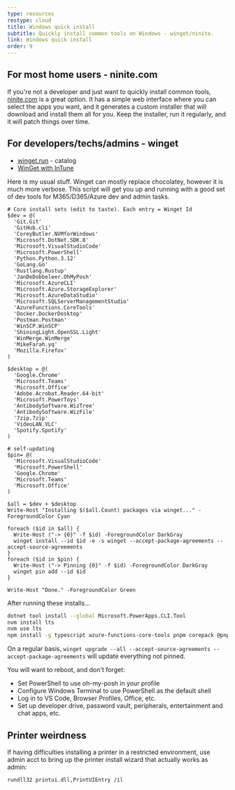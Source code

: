 ```yaml
---
type: resources
restype: cloud
title: Windows quick install
subtitle: Quickly install common tools on Windows - winget/ninite.
link: Windows quick install
order: 9
---
```


## For most home users - ninite.com

If you're not a developer and just want to quickly install common tools, [ninite.com](https://ninite.com/) is a great option. It has a simple web interface where you can select the apps you want, and it generates a custom installer that will download and install them all for you. Keep the installer, run it regularly, and it will patch things over time.

## For developers/techs/admins - winget

* [winget.run](https://winget.run/) - catalog
* [WinGet with InTune](https://practical365.com/using-winget-with-intune/)

Here is my usual stuff. Winget can mostly replace chocolatey, however it is much more verbose. This script will get you up and running with a good set of dev tools for M365/D365/Azure dev and admin tasks.

```pwsh
# Core install sets (edit to taste). Each entry = Winget Id
$dev = @(
  'Git.Git'
  'GitHub.cli'
  'CoreyButler.NVMforWindows'
  'Microsoft.DotNet.SDK.8'
  'Microsoft.VisualStudioCode'
  'Microsoft.PowerShell'
  'Python.Python.3.12'
  'GoLang.Go'
  'Rustlang.Rustup'
  'JanDeDobbeleer.OhMyPosh'
  'Microsoft.AzureCLI'
  'Microsoft.Azure.StorageExplorer'
  'Microsoft.AzureDataStudio'
  'Microsoft.SQLServerManagementStudio'
  'AzureFunctions.CoreTools'
  'Docker.DockerDesktop'
  'Postman.Postman'
  'WinSCP.WinSCP'
  'ShiningLight.OpenSSL.Light'
  'WinMerge.WinMerge'
  'MikeFarah.yq'
  'Mozilla.Firefox'
)

$desktop = @(
  'Google.Chrome'
  'Microsoft.Teams'
  'Microsoft.Office'
  'Adobe.Acrobat.Reader.64-bit'
  'Microsoft.PowerToys'
  'AntibodySoftware.WizTree'
  'AntibodySoftware.WizFile'
  '7zip.7zip'
  'VideoLAN.VLC'
  'Spotify.Spotify'
)

# self-updating
$pin= @(
  'Microsoft.VisualStudioCode'
  'Microsoft.PowerShell'
  'Google.Chrome'
  'Microsoft.Teams'
  'Microsoft.Office'
)

$all = $dev + $desktop  
Write-Host "Installing $($all.Count) packages via winget..." -ForegroundColor Cyan

foreach ($id in $all) {
  Write-Host ("-> {0}" -f $id) -ForegroundColor DarkGray
  winget install --id $id -e -s winget --accept-package-agreements --accept-source-agreements
}
foreach ($id in $pin) {
  Write-Host ("-> Pinning {0}" -f $id) -ForegroundColor DarkGray
  winget pin add --id $id
}

Write-Host "Done." -ForegroundColor Green
```

After running these installs...

```bash
dotnet tool install --global Microsoft.PowerApps.CLI.Tool
nvm install lts
nvm use lts
npm install -g typescript azure-functions-core-tools pnpm corepack @pnp/cli-microsoft365 @microsoft/rush
```

On a regular basis, `winget upgrade --all --accept-source-agreements --accept-package-agreements` will update everything not pinned.

You will want to reboot, and don't forget:

* Set PowerShell to use oh-my-posh in your profile
* Configure Windows Terminal to use PowerShell as the default shell
* Log in to VS Code, Browser Profiles, Office, etc.
* Set up developer drive, password vault, peripherals, entertainment and chat apps, etc.

## Printer weirdness

If having difficulties installing a printer in a restricted environment, use admin acct to bring up the printer install wizard that actually works as admin:

`rundll32 printui.dll,PrintUIEntry /il`
